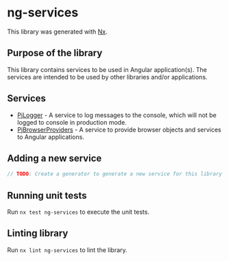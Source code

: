 # ng-services

This library was generated with [Nx](https://nx.dev).

## Purpose of the library

This library contains services to be used in Angular application(s). The services are intended to be used by other libraries and/or applications.

## Services

- [PjLogger](./src/lib/pj-logger/README.md) - A service to log messages to the console, which will not be logged to console in production mode.
- [PjBrowserProviders](./src/lib/pj-browser-providers/README.md) - A service to provide browser objects and services to Angular applications.

## Adding a new service

```typescript
// TODO: Create a generator to generate a new service for this library and add instructions for using it.
```

## Running unit tests

Run `nx test ng-services` to execute the unit tests.

## Linting library

Run `nx lint ng-services` to lint the library.
